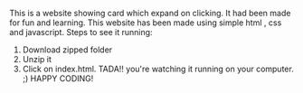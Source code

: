 This is a website showing card which expand on clicking.
It had been made for fun and learning.
This website has been made using simple html , css and javascript.
Steps to see it running:
1. Download zipped folder
2. Unzip it
3. Click on index.html.
TADA!! you're watching it running on your computer.
;)
HAPPY CODING!
